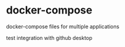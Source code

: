 # docker-compose
docker-compose files for multiple applications

test integration with github desktop